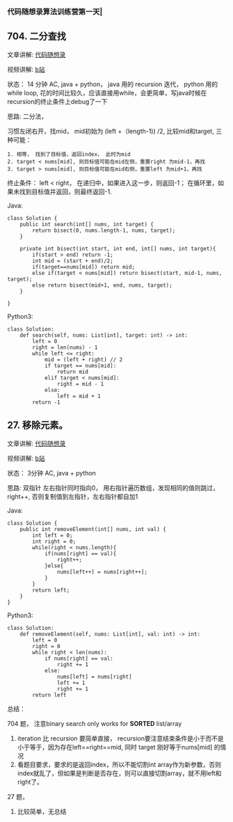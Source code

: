 ### 代码随想录算法训练营第一天| 
## 704. 二分查找
文章讲解: [代码随想录](https://programmercarl.com/0704.%E4%BA%8C%E5%88%86%E6%9F%A5%E6%89%BE.html)

视频讲解: [b站](https://www.bilibili.com/video/BV1fA4y1o715)

状态： 14 分钟 AC, java + python， java 用的 recursion 迭代， python 用的while loop, 花的时间比较久，应该直接用while，会更简单，写java时候在recursion的终止条件上debug了一下

思路: 二分法，

习惯左闭右开，找mid， mid初始为 (left +（length-1)) /2, 比较mid和target, 三种可能：
    
    1. 相等， 找到了目标值，返回index， 此时为mid
    2. target < nums[mid], 则目标值可能在mid左侧，重置right 为mid-1，再找
    3. target > nums[mid], 则目标值可能在mid右侧，重置left 为mid+1，再找

终止条件： left < right， 在递归中，如果进入这一步，则返回-1； 在循环里，如果未找到目标值并返回，则最终返回-1.

Java:
```
class Solution {
    public int search(int[] nums, int target) {
        return bisect(0, nums.length-1, nums, target);
    }

    private int bisect(int start, int end, int[] nums, int target){
        if(start > end) return -1;
        int mid = (start + end)/2;
        if(target==nums[mid]) return mid;
        else if(target < nums[mid]) return bisect(start, mid-1, nums, target);
        else return bisect(mid+1, end, nums, target);
    }

}
```
Python3:
```
class Solution:
    def search(self, nums: List[int], target: int) -> int:
        left = 0
        right = len(nums) - 1
        while left <= right:
            mid = (left + right) // 2
            if target == nums[mid]:
                return mid
            elif target < nums[mid]:
                right = mid - 1
            else:
                left = mid + 1
        return -1
```


## 27. 移除元素。
文章讲解: [代码随想录](https://programmercarl.com/0027.%E7%A7%BB%E9%99%A4%E5%85%83%E7%B4%A0.html)

视频讲解: [b站](https://www.bilibili.com/video/BV12A4y1Z7LP)

状态： 3分钟 AC, java + python

思路: 双指针
左右指针同时指向0， 用右指针遍历数组，发现相同的值则跳过，right++, 否则复制值到左指针，左右指针都自加1

Java:
```
class Solution {
    public int removeElement(int[] nums, int val) {
        int left = 0;
        int right = 0;
        while(right < nums.length){
            if(nums[right] == val){
                right++;
            }else{
                nums[left++] = nums[right++];
            }
        }
        return left;
    }
}
```
Python3:
```
class Solution:
    def removeElement(self, nums: List[int], val: int) -> int:
        left = 0
        right = 0
        while right < len(nums):
            if nums[right] == val:
                right += 1
            else:
                nums[left] = nums[right]
                left += 1
                right += 1
        return left
```

总结：

704 题， 注意binary search only works for  **SORTED** list/array
 1.  iteration 比 recursion 要简单直接， recursion要注意结束条件是小于而不是小于等于，因为存在left==right==mid, 同时 target 刚好等于nums[mid] 的情况
 2.  看题目要求，要求的是返回index，所以不能切割int array作为新参数，否则index就乱了，但如果是判断是否存在，则可以直接切割array，就不用left和right了。

27 题，
 1.  比较简单，无总结

